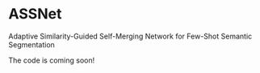 # ASSNet
Adaptive Similarity-Guided Self-Merging Network for Few-Shot Semantic Segmentation


The code is coming soon!
